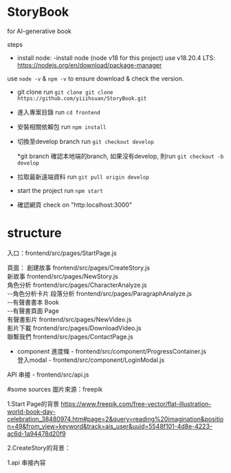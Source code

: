 # StoryBook
for AI-generative book

steps
- install node:
-install node (node v18 for this project)
use v18.20.4 LTS: 
https://nodejs.org/en/download/package-manager

use `node -v` & `npm -v` to ensure download & check the version.

- git clone
run `git clone git clone https://github.com/yiiihsuan/StoryBook.git`

- 進入專案目錄
run `cd frontend`

- 安裝相關依賴包
run `npm install`

- 切換至develop branch
run `git checkout develop`

  *git branch 確認本地端的branch, 如果沒有develop, 則run `git checkout -b develop`

- 拉取最新遠端資料
run `git pull origin develop`

- start the project
run `npm start`

- 確認網頁
check on "http:localhost:3000"




# structure
入口：frontend/src/pages/StartPage.js


頁面：
創建故事 frontend/src/pages/CreateStory.js  
新故事 frontend/src/pages/NewStory.js    
角色分析 frontend/src/pages/CharacterAnalyze.js  
  --角色分析卡片
段落分析 frontend/src/pages/ParagraphAnalyze.js  
  --有聲書書本 Book  
  --有聲書頁面 Page  
有聲書影片 frontend/src/pages/NewVideo.js  
影片下載  frontend/src/pages/DownloadVideo.js  
聯繫我們 frontend/src/pages/ContactPage.js  

- component
進度條 - frontend/src/component/ProgressContainer.js  
登入modal - frontend/src/component/LoginModal.js  

API 串接 - frontend/src/api.js  



#some sources
圖片來源：freepik

1.Start Page的背景
https://www.freepik.com/free-vector/flat-illustration-world-book-day-celebration_38480974.htm#page=2&query=reading%20imagination&position=49&from_view=keyword&track=ais_user&uuid=5548f101-4d8e-4223-ac6d-1a94478d20f9

2.CreateStory的背景：

1.api 串接內容


